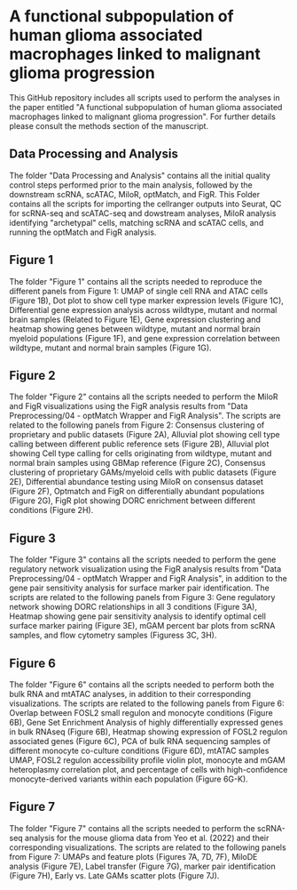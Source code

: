 # A functional subpopulation of human glioma associated macrophages linked to malignant glioma progression

This GitHub repository includes all scripts used to perform the analyses in the paper entitled "A functional subpopulation of human glioma associated macrophages linked to malignant glioma progression". For further details please consult the methods section of the manuscript.

## Data Processing and Analysis
The folder "Data Processing and Analysis" contains all the initial quality control steps performed prior to the main analysis, followed by the downstream scRNA, scATAC, MiloR, optMatch, and FigR. This Folder contains all the scripts for importing the cellranger outputs into Seurat, QC for scRNA-seq and scATAC-seq and dowstream analyses, MiloR analysis identifying "archetypal" cells, matching scRNA and scATAC cells, and running the optMatch and FigR analysis.

## Figure 1
The folder "Figure 1" contains all the scripts needed to reproduce the different panels from Figure 1: UMAP of single cell RNA and ATAC cells (Figure 1B), Dot plot to show cell type marker expression levels (Figure 1C), Differential gene expression analysis across wildtype, mutant and normal brain samples (Related to Figure 1E), Gene expression clustering and heatmap showing genes between wildtype, mutant and normal brain myeloid populations (Figure 1F), and gene expression correlation between wildtype, mutant and normal brain samples (Figure 1G).

## Figure 2
The folder "Figure 2" contains all the scripts needed to perform the MiloR and FigR visualizations using the FigR analysis results from "Data Preprocessing/04 - optMatch Wrapper and FigR Analysis". The scripts are related to the following panels from Figure 2: Consensus clustering of proprietary and public datasets (Figure 2A), Alluvial plot showing cell type calling between different public reference sets (Figure 2B), Alluvial plot showing Cell type calling for cells originating from wildtype, mutant and normal brain samples using GBMap reference (Figure 2C), Consensus clustering of proprietary GAMs/myeloid cells with public datasets (Figure 2E), Differential abundance testing using MiloR on consensus dataset (Figure 2F), Optmatch and FigR on differentially abundant populations (Figure 2G), FigR plot showing DORC enrichment between different conditions (Figure 2H).

## Figure 3
The folder "Figure 3" contains all the scripts needed to perform the gene regulatory network visualization using the FigR analysis results from "Data Preprocessing/04 - optMatch Wrapper and FigR Analysis", in addition to the gene pair sensitivity analysis for surface marker pair identification. The scripts are related to the following panels from Figure 3: Gene regulatory network showing DORC relationships in all 3 conditions (Figure 3A), Heatmap showing gene pair sensitivity analysis to identify optimal cell surface marker pairing (Figure 3E), mGAM percent bar plots from scRNA samples, and flow cytometry samples (Figuress 3C, 3H).

## Figure 6
The folder "Figure 6" contains all the scripts needed to perform both the bulk RNA and mtATAC analyses, in addition to their corresponding visualizations. The scripts are related to the following panels from Figure 6: Overlap between FOSL2 small regulon and monocyte conditions (Figure 6B), Gene Set Enrichment Analysis of highly differentially expressed genes in bulk RNAseq (Figure 6B), Heatmap showing expression of FOSL2 regulon associated genes (Figure 6C), PCA of bulk RNA sequencing samples of different monocyte co-culture conditions (Figure 6D), mtATAC samples UMAP, FOSL2 regulon accessibility profile violin plot, monocyte and mGAM heteroplasmy correlation plot, and percentage of cells with high-confidence monocyte-derived variants within each population (Figure 6G-K).

## Figure 7
The folder "Figure 7" contains all the scripts needed to perform the scRNA-seq analysis for the mouse glioma data from Yeo et al. (2022) and their corresponding visualizations. The scripts are related to the following panels from Figure 7: UMAPs and feature plots (Figures 7A, 7D, 7F), MiloDE analysis (Figure 7E), Label transfer (Figure 7G), marker pair identification (Figure 7H), Early vs. Late GAMs scatter plots (Figure 7J).
